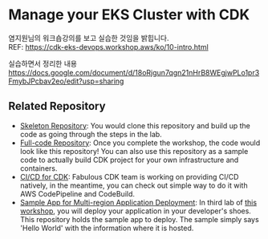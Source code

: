 # Manage your EKS Cluster with CDK  
염지원님의 워크숍강의를 보고 실습한 것임을 밝힙니다.  
REF: https://cdk-eks-devops.workshop.aws/ko/10-intro.html  

실습하면서 정리한 내용
https://docs.google.com/document/d/18oRjgun7qgn21nHrB8WEgjwPLo1pr3FmybJPcbav2eo/edit?usp=sharing


## Related Repository
* [Skeleton Repository](https://github.com/yjw113080/aws-cdk-eks-multi-region-skeleton): You would clone this repository and build up the code as going through the steps in the lab.
* [Full-code Repository](https://github.com/yjw113080/aws-cdk-eks-multi-region): Once you complete the workshop, the code would look like this repository! You can also use this repository as a sample code to actually build CDK project for your own infrastructure and containers.
* [CI/CD for CDK](https://github.com/yjw113080/aws-cdk-multi-region-cicd): Fabulous CDK team is working on providing CI/CD natively, in the meantime, you can check out simple way to do it with AWS CodePipeline and CodeBuild.
* [Sample App for Multi-region Application Deployment](https://github.com/yjw113080/aws-cdk-multi-region-sample-app): In third lab of [this workshop](http://demogo-multiregion-eks.s3-website.ap-northeast-2.amazonaws.com/ko/), you will deploy your application in your developer's shoes. This repository holds the sample app to deploy. The sample simply says 'Hello World' with the information where it is hosted.

